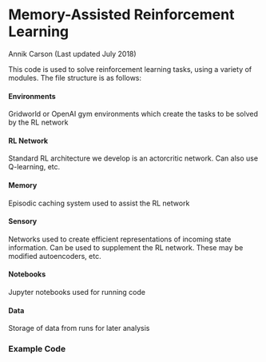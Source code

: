 # Memory-Assisted Reinforcement Learning 
Annik Carson (Last updated July 2018)

This code is used to solve reinforcement learning tasks, using a variety of modules. The file structure is as follows: 

#### Environments 
Gridworld or OpenAI gym environments which create the tasks to be solved by the RL network

#### RL Network
Standard RL architecture we develop is an actorcritic network. Can also use Q-learning, etc. 

#### Memory
Episodic caching system used to assist the RL network

#### Sensory
Networks used to create efficient representations of incoming state information. Can be used to supplement the RL network. These may be modified autoencoders, etc.

#### Notebooks
Jupyter notebooks used for running code

#### Data
Storage of data from runs for later analysis



### Example Code



